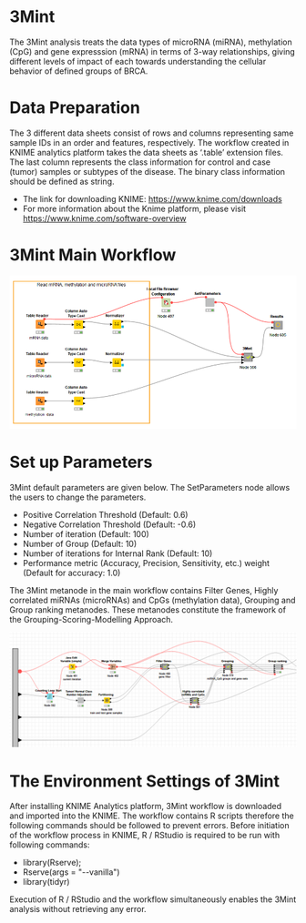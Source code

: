 # 3Mint

The 3Mint analysis treats the data types of microRNA (miRNA), methylation (CpG) and gene expresssion (mRNA) in terms of 3-way relationships, giving different levels of impact of each towards understanding the cellular behavior of
defined groups of BRCA.

# Data Preparation
The 3 different data sheets consist of rows and columns representing same sample IDs in an order and features, respectively. The workflow created in KNIME analytics platform takes the data sheets as ‘.table’ extension files. The last column represents the class information for control and case (tumor) samples or subtypes of the disease. The binary class information should be defined as string. 

  - The link for downloading KNIME: https://www.knime.com/downloads
  - For more information about the Knime platform, please visit https://www.knime.com/software-overview

# 3Mint Main Workflow
 
 ![alt text](https://github.com/malikyousef/3Mint/blob/main/Images/3mint_main_workflow.PNG?raw=true)
 
# Set up Parameters

3Mint default parameters are given below. The SetParameters node allows the users to change the parameters. 
  - Positive Correlation Threshold (Default: 0.6)
  - Negative Correlation Threshold (Default: -0.6)
  - Number of iteration (Default: 100)
  - Number of Group (Default: 10)
  -	Number of iterations for Internal Rank (Default: 10)
  -	Performance metric (Accuracy, Precision, Sensitivity, etc.) weight (Default for accuracy: 1.0)

The 3Mint metanode in the main workflow contains Filter Genes, Highly correlated miRNAs (microRNAs) and CpGs (methylation data), Grouping and Group ranking metanodes. These metanodes constitute the framework of the Grouping-Scoring-Modelling Approach.
 
  ![alt text](https://github.com/malikyousef/3Mint/blob/main/Images/GSM_approach_in_3Mint.PNG?raw=true)
 
# The Environment Settings of 3Mint
After installing KNIME Analytics platform, 3Mint workflow is downloaded and imported into the KNIME. The workflow contains R scripts therefore the following commands should be followed to prevent errors.
Before initiation of the workflow process in KNIME, R / RStudio is required to be run with following commands:
  - library(Rserve);
  - Rserve(args = "--vanilla") 
  -	library(tidyr)

Execution of R / RStudio and the workflow simultaneously enables the 3Mint analysis without retrieving any error. 
